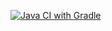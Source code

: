[![Java CI with Gradle](https://github.com/Testogeo/PageObject/actions/workflows/gradle.yml/badge.svg)](https://github.com/Testogeo/PageObject/actions/workflows/gradle.yml)
